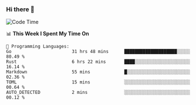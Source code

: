 ### Hi there 👋

<!--
**CrazyCollin/crazycollin** is a ✨ _special_ ✨ repository because its `README.md` (this file) appears on your GitHub profile.

Here are some ideas to get you started:

- 🔭 I’m currently working on ...
- 🌱 I’m currently learning ...
- 👯 I’m looking to collaborate on ...
- 🤔 I’m looking for help with ...
- 💬 Ask me about ...
- 📫 How to reach me: ...
- 😄 Pronouns: ...
- ⚡ Fun fact: ...
-->

<!--START_SECTION:waka-->
![Code Time](http://img.shields.io/badge/Code%20Time-644%20hrs%2046%20mins-blue)

📊 **This Week I Spent My Time On** 

```text
💬 Programming Languages: 
Go                       31 hrs 48 mins      ████████████████████░░░░░   80.49 % 
Rust                     6 hrs 22 mins       ████░░░░░░░░░░░░░░░░░░░░░   16.14 % 
Markdown                 55 mins             █░░░░░░░░░░░░░░░░░░░░░░░░   02.36 % 
TOML                     15 mins             ░░░░░░░░░░░░░░░░░░░░░░░░░   00.64 % 
AUTO_DETECTED            2 mins              ░░░░░░░░░░░░░░░░░░░░░░░░░   00.12 % 
```


<!--END_SECTION:waka-->

